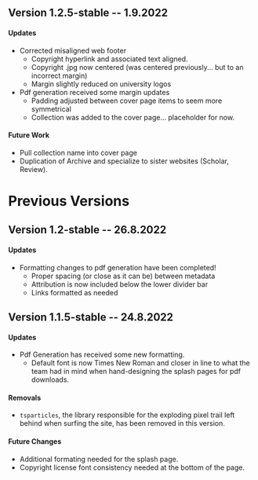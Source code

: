 ## Version 1.2.5-stable -- 1.9.2022

#### Updates

- Corrected misaligned web footer
  - Copyright hyperlink and associated text aligned.
  - Copyright .jpg now centered (was centered previously... but to an incorrect margin)
  - Margin slightly reduced on university logos
- Pdf generation received some margin updates
  - Padding adjusted between cover page items to seem more symmetrical
  - Collection was added to the cover page... placeholder for now.

#### Future Work

- Pull collection name into cover page
- Duplication of Archive and specialize to sister websites (Scholar, Review).

# Previous Versions

## Version 1.2-stable -- 26.8.2022

#### Updates

- Formatting changes to pdf generation have been completed!
  - Proper spacing (or close as it can be) between metadata
  - Attribution is now included below the lower divider bar
  - Links formatted as needed

## Version 1.1.5-stable -- 24.8.2022

#### Updates

- Pdf Generation has received some new formatting. 
  - Default font is now Times New Roman and closer in line to what the team had in mind when hand-designing the splash pages
    for pdf downloads.

#### Removals

- `tsparticles`, the library responsible for the exploding pixel trail left behind when surfing the site, has been removed in this version.

#### Future Changes

- Additional formating needed for the splash page. 
- Copyright license font consistency needed at the bottom of the page. 
